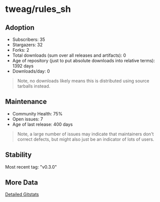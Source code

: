 # tweag/rules_sh

## Adoption

- Subscribers: 35
- Stargazers: 32
- Forks: 2
- Total downloads (sum over all releases and artifacts): 0
- Age of repository (just to put absolute downloads into relative terms): 1392 days
- Downloads/day: 0

> Note, no downloads likely means this is distributed using source tarballs instead.

## Maintenance

- Community Health: 75%
- Open issues: 7
- Age of last release: 400 days

> Note, a large number of issues may indicate that maintainers don't correct defects, but might also
> just be an indicator of lots of users.

## Stability

Most recent tag: "v0.3.0"

## More Data

[Detailed Gitstats](/bazel-catalog/gitstats/tweag/rules_sh)

